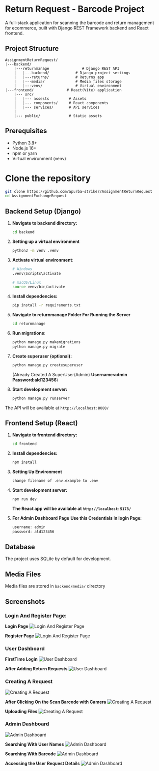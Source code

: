 # Return Request - Barcode Project

A full-stack application for scanning the barcode and return management for ecommerce, built with Django REST Framework backend and React frontend.

## Project Structure

```
AssignmentReturnRequest/
|---backend/
    |---returnmanage               # Django REST API
    |   |---backend/            # Django project settings
    |   |---returns/            # Returns app
    |   |---media/              # Media files storage
    |   |---venv/               # Virtual environment
|---frontend/               # React(Vite) application
    |--- src/
    |   |--- assests         # Assets
    │   |--- components/     # React components
    │   |--- services/       # API services
    |
    |--- public/             # Static assets
```

## Prerequisites

- Python 3.8+
- Node.js 16+
- npm or yarn
- Virtual environment (venv)

# Clone the repository
```bash
git clone https://github.com/apurba-striker/AssignmentReturnRequest
cd AssignmentExchangeRequest
```
## Backend Setup (Django)

1. **Navigate to backend directory:**

   ```bash
   cd backend
   ```

2. **Setting up a virtual environment**

   ```bash
   python3 -m venv .venv
   ```

3. **Activate virtual environment:**

   ```bash
   # Windows
   .venv\Scripts\activate

   # macOS/Linux
   source venv/bin/activate
   ```

4. **Install dependencies:**

   ```bash
   pip install -r requirements.txt
   ```

5. **Navigate to returnmanage Folder For Running the Server**

   ```bash
   cd returnmanage
   ```

6. **Run migrations:**

   ```bash
   python manage.py makemigrations
   python manage.py migrate
   ```

7. **Create superuser (optional):**

   ```bash
   python manage.py createsuperuser
   ```

   (Already Created A SuperUser(Admin) **Username:admin** **Password:ald123456**)

8. **Start development server:**
   ```bash
   python manage.py runserver
   ```

The API will be available at `http://localhost:8000/`

## Frontend Setup (React)

1. **Navigate to frontend directory:**

   ```bash
   cd frontend
   ```

2. **Install dependencies:**

   ```bash
   npm install
   ```

3. **Setting Up Environment**

   ```bash
   change filename of .env.example to .env
   ```

4. **Start development server:**

   ```bash
   npm run dev
   ```

   **The React app will be available at `http://localhost:5173/`**

5. **For Admin Dashboard Page**
   **Use this Credentials In login Page:**
   ```bash
   username: admin
   password: ald123456
   ```

## Database

The project uses SQLite by default for development.

## Media Files

Media files are stored in `backend/media/` directory

## Screenshots

### Login And Register Page:

**Login Page**
![Login And Register Page](https://github.com/apurba-striker/Assignment-RequestExchange/blob/main/images/LoginPage.png)

**Register Page**
![Login And Register Page](https://github.com/apurba-striker/Assignment-RequestExchange/blob/main/images/RegisterPage.png)

### User Dashboard

**FirstTime Login**
![User Dashboard](https://github.com/apurba-striker/Assignment-RequestExchange/blob/main/images/UserDashboardFirstTimeLogin.png)

**After Adding Return Requests**
![User Dashboard](https://github.com/apurba-striker/AssignmentExchangeRequest/blob/main/images/UserDashboardView.png)

### Creating A Request

![Creating A Request](https://github.com/apurba-striker/Assignment-RequestExchange/blob/main/images/CreatingReturnRequest.png)

**After Clicking On the Scan Barcode with Camera**
![Creating A Request](https://github.com/apurba-striker/Assignment-RequestExchange/blob/main/images/ScannertheBarcode.png)

**Uploading Files**
![Creating A Request](https://github.com/apurba-striker/Assignment-RequestExchange/blob/main/images/AddingSupportFiles.png)

### Admin Dashboard

![Admin Dashboard](https://github.com/apurba-striker/Assignment-RequestExchange/blob/main/images/AdminDashboard.png)

**Searching With User Names**
![Admin Dashboard](https://github.com/apurba-striker/Assignment-RequestExchange/blob/main/images/SearchwithName-Admin.png)

**Searching With Barcode**
![Admin Dashboard](https://github.com/apurba-striker/Assignment-RequestExchange/blob/main/images/SearchwithBarcode-admin.png)

**Accessing the User Request Details**
![Admin Dashboard](https://github.com/apurba-striker/AssignmentExchangeRequest/blob/main/images/RequestDetailView-admin.png)
